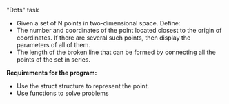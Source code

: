 "Dots" task

- Given a set of N points in two-dimensional space. Define:
- The number and coordinates of the point located closest to the origin of
  coordinates. If there are several such points, then display the parameters of
  all of them.
- The length of the broken line that can be formed by connecting all the points
  of the set in series.

**Requirements for the program:**

- Use the struct structure to represent the point.
- Use functions to solve problems
